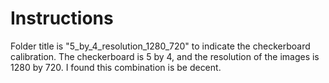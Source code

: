 # Instructions
Folder title is "5_by_4_resolution_1280_720" to indicate the checkerboard calibration.  The checkerboard is 5 by 4, and the resolution of the images is 1280 by 720. 
I found this combination is be decent.  
